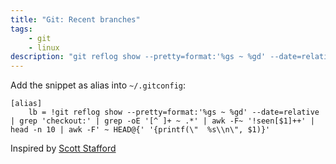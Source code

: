 ```yaml
---
title: "Git: Recent branches" 
tags: 
    - git
    - linux
description: "git reflog show --pretty=format:'%gs ~ %gd' --date=relative | grep 'checkout:' | grep -oE '[^ ]+ ~ .*' | awk -F~ '!seen[$1]++' | head -n 10 | awk -F' ~ HEAD@{' '{printf(\"  %s\\n\", $1)}'"
---
```

Add the snippet as alias into `~/.gitconfig`:
```shell
[alias]
    lb = !git reflog show --pretty=format:'%gs ~ %gd' --date=relative | grep 'checkout:' | grep -oE '[^ ]+ ~ .*' | awk -F~ '!seen[$1]++' | head -n 10 | awk -F' ~ HEAD@{' '{printf(\"  %s\\n\", $1)}'
```

Inspired by [Scott Stafford](https://ses4j.github.io/2020/04/01/git-alias-recent-branches/)
